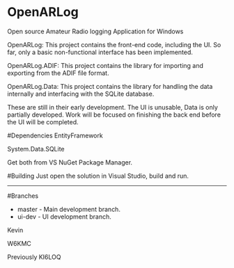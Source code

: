 # OpenARLog
Open source Amateur Radio logging Application for Windows

OpenARLog: This project contains the front-end code, including the UI. So far, only a basic
non-functional interface has been implemented.

OpenARLog.ADIF: This project contains the library for importing and exporting from the ADIF file
format.

OpenARLog.Data: This project contains the library for handling the data internally and interfacing
with the SQLite database.

These are still in their early development. The UI is unusable, Data is only partially developed.
Work will be focused on finishing the back end before the UI will be completed.

#Dependencies
EntityFramework

System.Data.SQLite

Get both from VS NuGet Package Manager.

#Building
Just open the solution in Visual Studio, build and run.

---

#Branches

* master - Main development branch.
* ui-dev - UI development branch.



Kevin

W6KMC

Previously KI6LOQ

